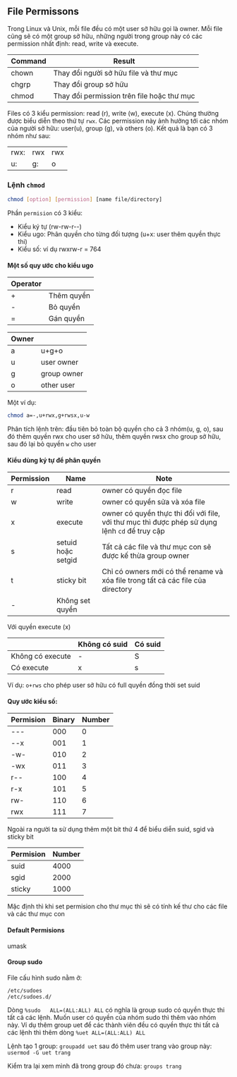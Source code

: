 ﻿## File Permissons

Trong Linux và Unix, mỗi file đều có một user sở hữu gọi là owner. Mỗi file cũng sẽ có một group sở hữu, những người trong group này có các permission nhất định: read, write và execute.

|Command|	Result|
|-------|---------|
|chown|	Thay đổi người sở hữu file và thư mục|
|chgrp|	Thay đổi group sở hữu|
|chmod|	Thay đổi permission trên file hoặc thư mục|

Files có 3 kiểu permission: read (r), write (w), execute (x). Chúng thường được biểu diễn theo  thứ tự `rwx`. Các permission này ảnh hưởng tới các nhóm của người sở hữu: user(u), group (g), và others (o). Kết quả là bạn có 3 nhóm như sau:

| | | |
|-----|----|----|
|rwx: |rwx | rwx|
|u:|g:|o|



### Lệnh `chmod` 

```sh
chmod [option] [permission] [name file/directory]
```

Phần `permision` có 3 kiểu:

* Kiểu ký tự (rw-rw-r--)
* Kiểu ugo: Phân quyền cho từng đối tượng (u+x: user thêm quyền thực thi)
* Kiểu số: ví dụ rwxrw-r = 764

#### Một số quy ước cho kiểu ugo

|Operator||
|--|-----------|
| +| Thêm quyền|
|-| Bỏ quyền |
|=| Gán quyền|

|Owner||
|-|------|
|a| u+g+o|
|u| user owner|
|g| group owner|
|o| other user|

Một ví dụ:
```sh
chmod a=-,u+rwx,g+rwsx,u-w
```

Phân tích lệnh trên: đầu tiên bỏ toàn bộ quyền cho cả 3 nhóm(u, g, o), sau đó thêm quyền rwx cho user sở hữu, thêm quyền rwsx cho group sở hữu, sau đó lại bỏ quyền `w` cho user


#### Kiểu dùng ký tự để phân quyền

|Permission|Name|Note|
|----------|-|----|
|r|read|owner có quyền đọc file|
|w|write|owner có quyền sửa và xóa file|
|x|execute|owner có quyền thực thi đối với file, với thư mục thì được phép sử dụng lệnh `cd` để truy cập|
|s|setuid hoặc setgid| Tất cả các file và thư mục con sẽ được kế thừa group owner|
|t| sticky bit| Chỉ có owners mới có thể rename và xóa file trong tất cả các file của directory| 
|-|Không set quyền|

Với quyền execute (x)

||Không có suid| Có suid|
|-|------------|--------|
|Không có execute| - | S|
|Có execute| x |s|

Ví dụ: `o+rws` cho phép user sở hữu có full quyền đồng thời set suid


#### Quy ước kiểu số:
|Permision|Binary|Number|
|---------|------|------|
|---|000|0|
|--x|001|1|
|-w-|010|2|
|-wx|011|3|
|r--|100|4|
|r-x|101|5|
|rw-|110|6|
|rwx|111|7|

Ngoài ra người ta sử dụng thêm một bit thứ 4 để biểu diễn suid, sgid và sticky bit

|Permision|Number|
|----|-----|
|suid| 4000|
|sgid|2000|
|sticky|1000|

Mặc định thì khi set permision cho thư mục thì sẽ có tính kế thư cho các file và các thư mục con

#### Default Permisions
umask

#### Group sudo

File cấu hình sudo nằm ở:

	/etc/sudoes
	/etc/sudoes.d/
	
Dòng `%sudo   ALL=(ALL:ALL) ALL` có nghĩa là group sudo có quyền thực thi tất cả các lệnh. Muốn user có quyền của nhóm sudo thì thêm vào nhóm này. Ví dụ thêm group uet để các thành viên đều có quyền thực thi tất cả các lệnh thì thêm dòng `%uet ALL=(ALL:ALL) ALL`


Lệnh tạo 1 group: `groupadd uet` sau đó thêm user trang vào group này: `usermod -G uet trang`

Kiểm tra lại xem mình đã trong group đó chưa: `groups trang`








